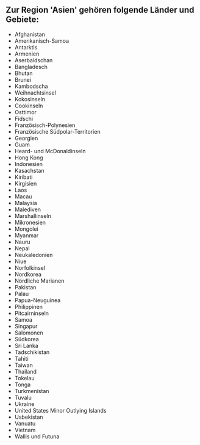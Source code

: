 ## Zur Region 'Asien' gehören folgende Länder und Gebiete:

* Afghanistan
* Amerikanisch-Samoa
* Antarktis
* Armenien
* Aserbaidschan
* Bangladesch
* Bhutan
* Brunei
* Kambodscha
* Weihnachtsinsel
* Kokosinseln
* Cookinseln
* Osttimor
* Fidschi
* Französisch-Polynesien
* Französische Südpolar-Territorien
* Georgien
* Guam
* Heard- und McDonaldinseln
* Hong Kong
* Indonesien
* Kasachstan
* Kiribati
* Kirgisien
* Laos
* Macau
* Malaysia
* Malediven
* Marshallinseln
* Mikronesien
* Mongolei
* Myanmar
* Nauru
* Nepal
* Neukaledonien
* Niue
* Norfolkinsel
* Nordkorea
* Nördliche Marianen
* Pakistan
* Palau
* Papua-Neuguinea
* Philippinen
* Pitcairninseln
* Samoa
* Singapur
* Salomonen
* Südkorea
* Sri Lanka
* Tadschikistan
* Tahiti
* Taiwan
* Thailand
* Tokelau
* Tonga
* Turkmenistan
* Tuvalu
* Ukraine
* United States Minor Outlying Islands
* Usbekistan
* Vanuatu
* Vietnam
* Wallis und Futuna
